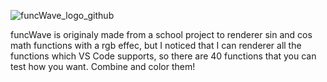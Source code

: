 ![funcWave_logo_github](https://github.com/nikkeisadev/funcWave/assets/137056695/6bb22354-ff61-405d-9000-6b37554aa909)

funcWave is originaly made from a school project to renderer sin and cos math functions with a rgb effec, but I noticed that I can renderer all the functions which VS Code supports, so there are 40 functions that you can test how you want. Combine and color them!
